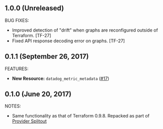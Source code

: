## 1.0.0 (Unreleased)

BUG FIXES:

* Improved detection of "drift" when graphs are reconfigured outside of Terraform. [TF-27]
* Fixed API response decoding error on graphs. [TF-27]

## 0.1.1 (September 26, 2017)

FEATURES: 

* **New Resource:** `datadog_metric_metadata` ([#17](https://github.com/terraform-providers/terraform-provider-datadog/issues/17))


## 0.1.0 (June 20, 2017)

NOTES:

* Same functionality as that of Terraform 0.9.8. Repacked as part of [Provider Splitout](https://www.hashicorp.com/blog/upcoming-provider-changes-in-terraform-0-10/)

